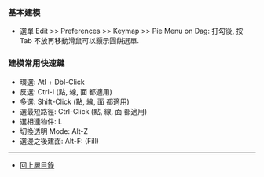 ### 基本建模

- 選單 Edit >> Preferences >> Keymap >> Pie Menu on Dag: 打勾後, 按 Tab 不放再移動滑鼠可以顥示圓餅選單.

### 建模常用快速鍵
- 環選: Atl + Dbl-Click
- 反選: Ctrl-I (點, 線, 面 都適用)
- 多選: Shift-Click (點, 線, 面 都適用)
- 選最短路徑: Ctrl-Click (點, 線, 面 都適用)
- 選相連物件: L
- 切換透明 Mode: Alt-Z
- 選邊之後建面: Alt-F: (Fill)

___

- [回上層目錄](./index.md)
